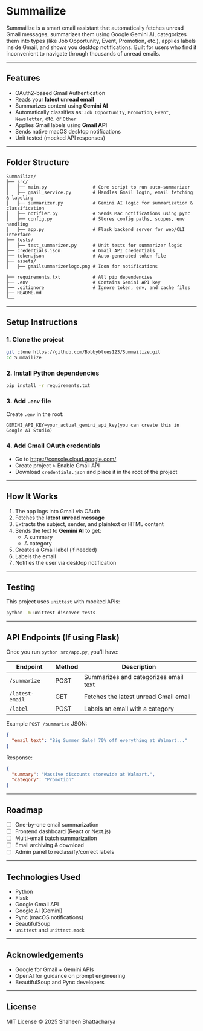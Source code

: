 # Summailize

Summailize is a smart email assistant that automatically fetches unread Gmail messages, summarizes them using Google Gemini AI, categorizes them into types (like Job Opportunity, Event, Promotion, etc.), applies labels inside Gmail, and shows you desktop notifications. Built for users who find it inconvenient to navigate through thousands of unread emails.


---

## Features

- OAuth2-based Gmail Authentication
- Reads your **latest unread email**
- Summarizes content using **Gemini AI**
- Automatically classifies as: `Job Opportunity`, `Promotion`, `Event`, `Newsletter`, etc. or `Other`
- Applies Gmail labels using **Gmail API**
- Sends native macOS desktop notifications
- Unit tested (mocked API responses)

---

## Folder Structure

```
Summailize/
├── src/
│   ├── main.py                 # Core script to run auto-summarizer
│   ├── gmail_service.py        # Handles Gmail login, email fetching & labeling
│   ├── summarizer.py           # Gemini AI logic for summarization & classification
│   ├── notifier.py             # Sends Mac notifications using pync
│   ├── config.py               # Stores config paths, scopes, env handling
│   ├── app.py                  # Flask backend server for web/CLI interface
├── tests/
│   ├── test_summarizer.py      # Unit tests for summarizer logic
├── credentials.json            # Gmail API credentials
├── token.json                  # Auto-generated token file
├── assets/
│   ├── gmailsummarizerlogo.png # Icon for notifications

├── requirements.txt            # All pip dependencies
├── .env                        # Contains Gemini API key
├── .gitignore                  # Ignore token, env, and cache files
├── README.md                   
└──                
```

---

## Setup Instructions

### 1. Clone the project

```bash
git clone https://github.com/Bobbyblues123/Summailize.git
cd Summailize
```

### 2. Install Python dependencies

```bash
pip install -r requirements.txt
```

### 3. Add `.env` file

Create `.env` in the root:

```
GEMINI_API_KEY=your_actual_gemini_api_key(you can create this in Google AI Studio)
```

### 4. Add Gmail OAuth credentials

- Go to https://console.cloud.google.com/
- Create project > Enable Gmail API
- Download `credentials.json` and place it in the root of the project

---

## How It Works

1. The app logs into Gmail via OAuth
2. Fetches the **latest unread message**
3. Extracts the subject, sender, and plaintext or HTML content
4. Sends the text to **Gemini AI** to get:
   - A summary
   - A category
5. Creates a Gmail label (if needed)
6. Labels the email
7. Notifies the user via desktop notification

---

## Testing

This project uses `unittest` with mocked APIs:

```bash
python -m unittest discover tests
```

---

## API Endpoints (If using Flask)

Once you run `python src/app.py`, you’ll have:

| Endpoint          | Method | Description                             |
|-------------------|--------|-----------------------------------------|
| `/summarize`      | POST   | Summarizes and categorizes email text   |
| `/latest-email`   | GET    | Fetches the latest unread Gmail email   |
| `/label`          | POST   | Labels an email with a category         |

Example `POST /summarize` JSON:

```json
{
  "email_text": "Big Summer Sale! 70% off everything at Walmart..."
}
```

Response:

```json
{
  "summary": "Massive discounts storewide at Walmart.",
  "category": "Promotion"
}
```

---

## Roadmap

- [ ] One-by-one email summarization
- [ ] Frontend dashboard (React or Next.js)
- [ ] Multi-email batch summarization
- [ ] Email archiving & download
- [ ] Admin panel to reclassify/correct labels

---

## Technologies Used

- Python
- Flask
- Google Gmail API
- Google AI (Gemini)
- Pync (macOS notifications)
- BeautifulSoup
- `unittest` and `unittest.mock`

---

## Acknowledgements

- Google for Gmail + Gemini APIs
- OpenAI for guidance on prompt engineering
- BeautifulSoup and Pync developers

---

## License

MIT License © 2025 Shaheen Bhattacharya
